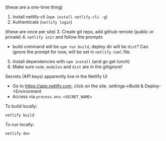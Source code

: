 
(these are a one-time thing)
1. Install netlify-cli (`npm install netlify-cli -g`)
2. Authenticate (`netlify login`)

(these are once per site)
3. Create git repo, add github remote (public or private)
4. `netlify init` and follow the prompts
  - build command will be `npm run build`, deploy dir will be `dist`? Can ignore the prompt for now, will be set in `netlify.toml` file.
5. Install dependencies with `npm install` (and go get lunch)
6. Make sure `node_modules` and `dist` are in the gitignore!

Secrets (API keys) apparently live in the Netlify UI
  - Go to https://app.netlify.com, click on the site, settings->Build & Deploy->Environment
  - Access via `process.env.<SECRET_NAME>`

To build locally:

`netlify build`

To run locally:

`netlify dev`
